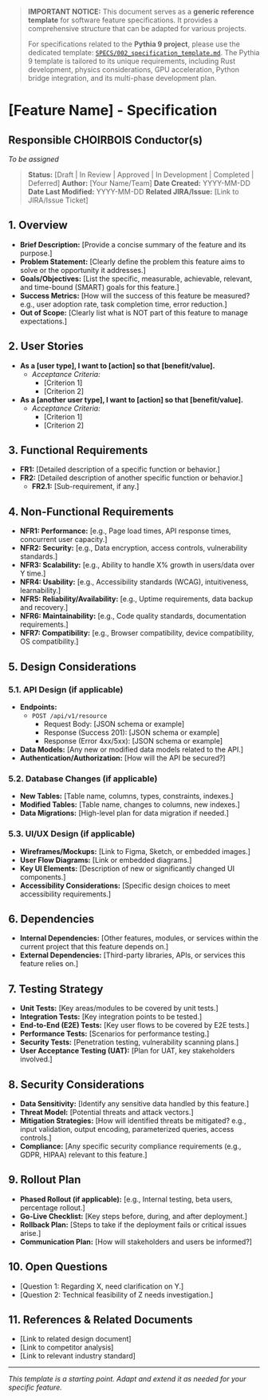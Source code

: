 > **IMPORTANT NOTICE:** This document serves as a **generic reference template** for software feature specifications. It provides a comprehensive structure that can be adapted for various projects.
>
> For specifications related to the **Pythia 9 project**, please use the dedicated template: [`SPECS/002_specification_template.md`](./002_specification_template.md). The Pythia 9 template is tailored to its unique requirements, including Rust development, physics considerations, GPU acceleration, Python bridge integration, and its multi-phase development plan.

# [Feature Name] - Specification

## Responsible CHOIRBOIS Conductor(s)

*To be assigned*


> **Status:** [Draft | In Review | Approved | In Development | Completed | Deferred]
> **Author:** [Your Name/Team]
> **Date Created:** YYYY-MM-DD
> **Date Last Modified:** YYYY-MM-DD
> **Related JIRA/Issue:** [Link to JIRA/Issue Ticket]

## 1. Overview

*   **Brief Description:** [Provide a concise summary of the feature and its purpose.]
*   **Problem Statement:** [Clearly define the problem this feature aims to solve or the opportunity it addresses.]
*   **Goals/Objectives:** [List the specific, measurable, achievable, relevant, and time-bound (SMART) goals for this feature.]
*   **Success Metrics:** [How will the success of this feature be measured? e.g., user adoption rate, task completion time, error reduction.]
*   **Out of Scope:** [Clearly list what is NOT part of this feature to manage expectations.]

## 2. User Stories

*   **As a [user type], I want to [action] so that [benefit/value].**
    *   *Acceptance Criteria:*
        *   [Criterion 1]
        *   [Criterion 2]
*   **As a [another user type], I want to [action] so that [benefit/value].**
    *   *Acceptance Criteria:*
        *   [Criterion 1]
        *   [Criterion 2]

## 3. Functional Requirements

*   **FR1:** [Detailed description of a specific function or behavior.]
*   **FR2:** [Detailed description of another specific function or behavior.]
    *   **FR2.1:** [Sub-requirement, if any.]

## 4. Non-Functional Requirements

*   **NFR1: Performance:** [e.g., Page load times, API response times, concurrent user capacity.]
*   **NFR2: Security:** [e.g., Data encryption, access controls, vulnerability standards.]
*   **NFR3: Scalability:** [e.g., Ability to handle X% growth in users/data over Y time.]
*   **NFR4: Usability:** [e.g., Accessibility standards (WCAG), intuitiveness, learnability.]
*   **NFR5: Reliability/Availability:** [e.g., Uptime requirements, data backup and recovery.]
*   **NFR6: Maintainability:** [e.g., Code quality standards, documentation requirements.]
*   **NFR7: Compatibility:** [e.g., Browser compatibility, device compatibility, OS compatibility.]

## 5. Design Considerations

### 5.1. API Design (if applicable)

*   **Endpoints:**
    *   `POST /api/v1/resource`
        *   Request Body: [JSON schema or example]
        *   Response (Success 201): [JSON schema or example]
        *   Response (Error 4xx/5xx): [JSON schema or example]
*   **Data Models:** [Any new or modified data models related to the API.]
*   **Authentication/Authorization:** [How will the API be secured?]

### 5.2. Database Changes (if applicable)

*   **New Tables:** [Table name, columns, types, constraints, indexes.]
*   **Modified Tables:** [Table name, changes to columns, new indexes.]
*   **Data Migrations:** [High-level plan for data migration if needed.]

### 5.3. UI/UX Design (if applicable)

*   **Wireframes/Mockups:** [Link to Figma, Sketch, or embedded images.]
*   **User Flow Diagrams:** [Link or embedded diagrams.]
*   **Key UI Elements:** [Description of new or significantly changed UI components.]
*   **Accessibility Considerations:** [Specific design choices to meet accessibility requirements.]

## 6. Dependencies

*   **Internal Dependencies:** [Other features, modules, or services within the current project that this feature depends on.]
*   **External Dependencies:** [Third-party libraries, APIs, or services this feature relies on.]

## 7. Testing Strategy

*   **Unit Tests:** [Key areas/modules to be covered by unit tests.]
*   **Integration Tests:** [Key integration points to be tested.]
*   **End-to-End (E2E) Tests:** [Key user flows to be covered by E2E tests.]
*   **Performance Tests:** [Scenarios for performance testing.]
*   **Security Tests:** [Penetration testing, vulnerability scanning plans.]
*   **User Acceptance Testing (UAT):** [Plan for UAT, key stakeholders involved.]

## 8. Security Considerations

*   **Data Sensitivity:** [Identify any sensitive data handled by this feature.]
*   **Threat Model:** [Potential threats and attack vectors.]
*   **Mitigation Strategies:** [How will identified threats be mitigated? e.g., input validation, output encoding, parameterized queries, access controls.]
*   **Compliance:** [Any specific security compliance requirements (e.g., GDPR, HIPAA) relevant to this feature.]

## 9. Rollout Plan

*   **Phased Rollout (if applicable):** [e.g., Internal testing, beta users, percentage rollout.]
*   **Go-Live Checklist:** [Key steps before, during, and after deployment.]
*   **Rollback Plan:** [Steps to take if the deployment fails or critical issues arise.]
*   **Communication Plan:** [How will stakeholders and users be informed?]

## 10. Open Questions

*   [Question 1: Regarding X, need clarification on Y.]
*   [Question 2: Technical feasibility of Z needs investigation.]

## 11. References & Related Documents

*   [Link to related design document]
*   [Link to competitor analysis]
*   [Link to relevant industry standard]

---
*This template is a starting point. Adapt and extend it as needed for your specific feature.*
